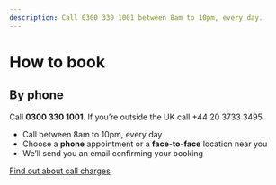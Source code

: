 ```yaml
---
description: Call 0300 330 1001 between 8am to 10pm, every day.
---
```


# How to book

## By phone

Call **0300 330 1001**.
If you’re outside the UK call +44 20 3733 3495.

- Call between 8am to 10pm, every day
- Choose a **phone** appointment or a **face-to-face** location near you
- We’ll send you an email confirming your booking

[Find out about call charges](https://www.gov.uk/call-charges)
